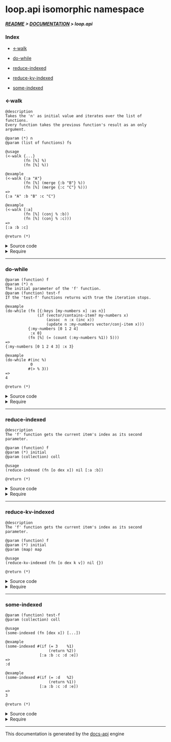 
# loop.api isomorphic namespace

##### [README](../../../README.md) > [DOCUMENTATION](../../COVER.md) > loop.api

### Index

- [<-walk](#-walk)

- [do-while](#do-while)

- [reduce-indexed](#reduce-indexed)

- [reduce-kv-indexed](#reduce-kv-indexed)

- [some-indexed](#some-indexed)

### <-walk

```
@description
Takes the 'n' as initial value and iterates over the list of functions.
Every function takes the previous function's result as an only argument.
```

```
@param (*) n
@param (list of functions) fs
```

```
@usage
(<-walk {...}
        (fn [%] %)
        (fn [%] %))
```

```
@example
(<-walk {:a "A"}
        (fn [%] (merge {:b "B"} %))
        (fn [%] (merge {:c "C"} %)))
=>
{:a "A" :b "B" :c "C"}
```

```
@example
(<-walk [:a]
        (fn [%] (conj % :b))
        (fn [%] (conj % :c)))
=>
[:a :b :c]
```

```
@return (*)
```

<details>
<summary>Source code</summary>

```
(defn <-walk
  [n & fs]
  (letfn [(f [result f] (f result))]
         (reduce f n fs)))
```

</details>

<details>
<summary>Require</summary>

```
(ns my-namespace (:require [loop.api :refer [<-walk]]))

(loop.api/<-walk ...)
(<-walk          ...)
```

</details>

---

### do-while

```
@param (function) f
@param (*) n
The initial parameter of the 'f' function.
@param (function) test-f
If the 'test-f' functions returns with true the iteration stops.
```

```
@example
(do-while (fn [{:keys [my-numbers x] :as n}]
              (if (vector/contains-item? my-numbers x)
                  (assoc  n :x (inc x))
                  (update n :my-numbers vector/conj-item x)))
          {:my-numbers [0 1 2 4]
           :x 0}
          (fn [%] (= (count (:my-numbers %1)) 5)))
=>
{:my-numbers [0 1 2 4 3] :x 3}
```

```
@example
(do-while #(inc %)
           0
          #(> % 3))
=>
4
```

```
@return (*)
```

<details>
<summary>Source code</summary>

```
(defn do-while
  [f n test-f]
  (let [result (f n)]
       (if (test-f     result)
           (return     result)
           (do-while f result test-f))))
```

</details>

<details>
<summary>Require</summary>

```
(ns my-namespace (:require [loop.api :refer [do-while]]))

(loop.api/do-while ...)
(do-while          ...)
```

</details>

---

### reduce-indexed

```
@description
The 'f' function gets the current item's index as its second parameter.
```

```
@param (function) f
@param (*) initial
@param (collection) coll
```

```
@usage
(reduce-indexed (fn [o dex x]) nil [:a :b])
```

```
@return (*)
```

<details>
<summary>Source code</summary>

```
(defn reduce-indexed
  [f initial coll]
  (reduce-kv f initial coll))
```

</details>

<details>
<summary>Require</summary>

```
(ns my-namespace (:require [loop.api :refer [reduce-indexed]]))

(loop.api/reduce-indexed ...)
(reduce-indexed          ...)
```

</details>

---

### reduce-kv-indexed

```
@description
The 'f' function gets the current item's index as its second parameter.
```

```
@param (function) f
@param (*) initial
@param (map) map
```

```
@usage
(reduce-kv-indexed (fn [o dex k v]) nil {})
```

```
@return (*)
```

<details>
<summary>Source code</summary>

```
(defn reduce-kv-indexed
  [f initial map]
  (letfn [(fi [[o dex] k v]
              [(f o dex k v)
               (inc dex)])]
         (first (reduce-kv fi [initial 0] map))))
```

</details>

<details>
<summary>Require</summary>

```
(ns my-namespace (:require [loop.api :refer [reduce-kv-indexed]]))

(loop.api/reduce-kv-indexed ...)
(reduce-kv-indexed          ...)
```

</details>

---

### some-indexed

```
@param (function) test-f
@param (collection) coll
```

```
@usage
(some-indexed (fn [dex x]) [...])
```

```
@example
(some-indexed #(if (= 3    %1)
                   (return %2))
               [:a :b :c :d :e])
=>
:d
```

```
@example
(some-indexed #(if (= :d   %2)
                   (return %1))
               [:a :b :c :d :e])
=>
3
```

```
@return (*)
```

<details>
<summary>Source code</summary>

```
(defn some-indexed
  [test-f coll]
  (letfn [(fi [test-f coll dex]
              (if-let [result (test-f dex (get coll dex))]
                      (return result)
                      (when-not (= dex (-> coll count dec))
                                (fi test-f coll (inc dex)))))]
         (fi test-f coll 0)))
```

</details>

<details>
<summary>Require</summary>

```
(ns my-namespace (:require [loop.api :refer [some-indexed]]))

(loop.api/some-indexed ...)
(some-indexed          ...)
```

</details>

---

This documentation is generated by the [docs-api](https://github.com/bithandshake/docs-api) engine


